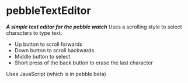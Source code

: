 # pebbleTextEditor
***A simple text editor for the pebble watch***
Uses a scrolling style to select characters to type text.
+ Up button to scroll forwards
+ Down button to scroll backwards
+ Middle button to select
+ Short press of the back button to erase the last character

Uses JavaScript (which is in pebble beta)